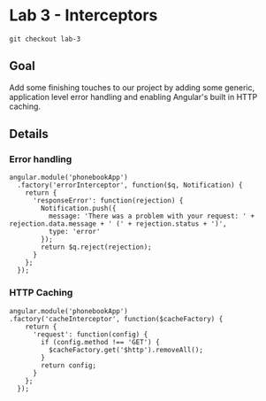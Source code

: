 # Lab 3 - Interceptors

`git checkout lab-3`

## Goal

Add some finishing touches to our project by adding some generic, application level error handling and enabling Angular's built in HTTP caching.

## Details

### Error handling

```
angular.module('phonebookApp')
  .factory('errorInterceptor', function($q, Notification) {
    return {
      'responseError': function(rejection) {
        Notification.push({
          message: 'There was a problem with your request: ' + rejection.data.message + ' (' + rejection.status + ')',
          type: 'error'
        });
        return $q.reject(rejection);
      }
    };
  });
```

### HTTP Caching

```
angular.module('phonebookApp')
.factory('cacheInterceptor', function($cacheFactory) {
    return {
      'request': function(config) {
        if (config.method !== 'GET') {
          $cacheFactory.get('$http').removeAll();
        }
        return config;
      }
    };
  });
```